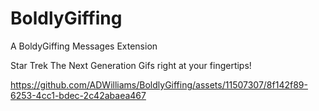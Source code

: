 # BoldlyGiffing
A BoldyGiffing Messages Extension 

Star Trek The Next Generation Gifs right at your fingertips!

https://github.com/ADWilliams/BoldlyGiffing/assets/11507307/8f142f89-6253-4cc1-bdec-2c42abaea467

